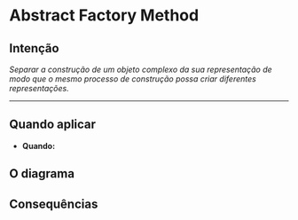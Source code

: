# Abstract Factory Method

## Intenção

*Separar a construção de um objeto complexo da sua representação de modo que o mesmo processo de construção possa criar diferentes representações.*

---

## Quando aplicar
- **Quando:**


## O diagrama


## Consequências


